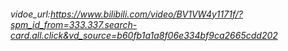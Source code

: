 ###### vidoe_url:https://www.bilibili.com/video/BV1VW4y1171f/?spm_id_from=333.337.search-card.all.click&vd_source=b60fb1a1a8f06e334bf9ca2665cdd202
